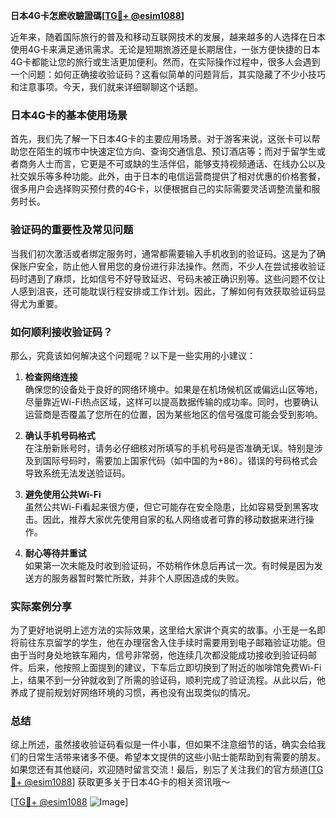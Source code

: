 **日本4G卡怎麽收驗證碼[[TG💪+ @esim1088](https://t.me/s/esim1088)]**

近年来，随着国际旅行的普及和移动互联网技术的发展，越来越多的人选择在日本使用4G卡来满足通讯需求。无论是短期旅游还是长期居住，一张方便快捷的日本4G卡都能让您的旅行或生活更加便利。然而，在实际操作过程中，很多人会遇到一个问题：如何正确接收验证码？这看似简单的问题背后，其实隐藏了不少小技巧和注意事项。今天，我们就来详细聊聊这个话题。

### 日本4G卡的基本使用场景

首先，我们先了解一下日本4G卡的主要应用场景。对于游客来说，这张卡可以帮助您在陌生的城市中快速定位方向、查询交通信息、预订酒店等；而对于留学生或者商务人士而言，它更是不可或缺的生活伴侣，能够支持视频通话、在线办公以及社交娱乐等多种功能。此外，由于日本的电信运营商提供了相对优惠的价格套餐，很多用户会选择购买预付费的4G卡，以便根据自己的实际需要灵活调整流量和服务时长。

### 验证码的重要性及常见问题

当我们初次激活或者绑定服务时，通常都需要输入手机收到的验证码。这是为了确保账户安全，防止他人冒用您的身份进行非法操作。然而，不少人在尝试接收验证码时遇到了麻烦，比如信号不好导致延迟、号码未被正确识别等。这些问题不仅让人感到沮丧，还可能耽误行程安排或工作计划。因此，了解如何有效获取验证码显得尤为重要。

### 如何顺利接收验证码？

那么，究竟该如何解决这个问题呢？以下是一些实用的小建议：

1. **检查网络连接**  
   确保您的设备处于良好的网络环境中。如果是在机场候机区或偏远山区等地，尽量靠近Wi-Fi热点区域，这样可以提高数据传输的成功率。同时，也要确认运营商是否覆盖了您所在的位置，因为某些地区的信号强度可能会受到影响。

2. **确认手机号码格式**  
   在注册新账号时，请务必仔细核对所填写的手机号码是否准确无误。特别是涉及到国际号码时，需要加上国家代码（如中国的为+86）。错误的号码格式会导致系统无法发送验证码。

3. **避免使用公共Wi-Fi**  
   虽然公共Wi-Fi看起来很方便，但它可能存在安全隐患，比如容易受到黑客攻击。因此，推荐大家优先使用自家的私人网络或者可靠的移动数据来进行操作。

4. **耐心等待并重试**  
   如果第一次未能及时收到验证码，不妨稍作休息后再试一次。有时候是因为发送方的服务器暂时繁忙所致，并非个人原因造成的失败。

### 实际案例分享

为了更好地说明上述方法的实际效果，这里给大家讲个真实的故事。小王是一名即将前往东京留学的学生，他在办理宿舍入住手续时需要用到电子邮箱验证功能。但由于当时身处地铁车厢内，信号非常弱，他连续几次都没能成功接收到验证码邮件。后来，他按照上面提到的建议，下车后立即切换到了附近的咖啡馆免费Wi-Fi上，结果不到一分钟就收到了所需的验证码，顺利完成了验证流程。从此以后，他养成了提前规划好网络环境的习惯，再也没有出现类似的情况。

### 总结

综上所述，虽然接收验证码看似是一件小事，但如果不注意细节的话，确实会给我们的日常生活带来诸多不便。希望本文提供的这些小贴士能帮助到有需要的朋友。如果您还有其他疑问，欢迎随时留言交流！最后，别忘了关注我们的官方频道[[TG💪+ @esim1088](https://t.me/s/esim1088)] 获取更多关于日本4G卡的相关资讯哦～  

[[TG💪+ @esim1088](https://t.me/s/esim1088) ![Image](https://i.postimg.cc/4NQfJmqS/Snipaste-2025-05-13-00-14-12.png)]